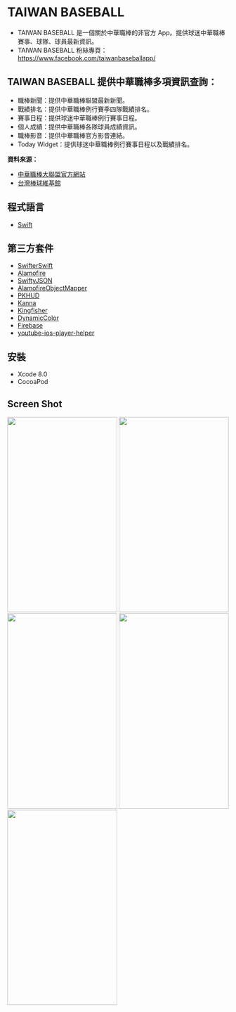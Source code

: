 # TAIWAN BASEBALL
- TAIWAN BASEBALL 是一個關於中華職棒的非官方 App。提供球迷中華職棒賽事、球隊、球員最新資訊。
- TAIWAN BASEBALL 粉絲專頁：https://www.facebook.com/taiwanbaseballapp/

## TAIWAN BASEBALL 提供中華職棒多項資訊查詢：
- 職棒新聞：提供中華職棒聯盟最新新聞。
- 戰績排名：提供中華職棒例行賽季四隊戰績排名。
- 賽事日程：提供球迷中華職棒例行賽事日程。
- 個人成績：提供中華職棒各隊球員成績資訊。
- 職棒影音：提供中華職棒官方影音連結。
- Today Widget：提供球迷中華職棒例行賽事日程以及戰績排名。

**資料來源：**
- [中華職棒大聯盟官方網站](http://www.cpbl.com.tw)
- [台灣棒球維基館](http://twbsball.dils.tku.edu.tw/wiki/index.php)

## 程式語言
- [Swift](https://developer.apple.com/swift/)

## 第三方套件
- [SwifterSwift](https://github.com/SwifterSwift/SwifterSwift)
- [Alamofire](https://github.com/Alamofire/Alamofire)
- [SwiftyJSON](https://github.com/SwiftyJSON/SwiftyJSON)
- [AlamofireObjectMapper](https://github.com/tristanhimmelman/AlamofireObjectMapper)
- [PKHUD](https://github.com/pkluz/PKHUD)
- [Kanna](https://github.com/tid-kijyun/Kanna)
- [Kingfisher](https://github.com/onevcat/Kingfisher)
- [DynamicColor](https://github.com/yannickl/DynamicColor)
- [Firebase](https://firebase.google.com/)
- [youtube-ios-player-helper](https://github.com/youtube/youtube-ios-player-helper)

## 安裝
- Xcode 8.0 
- CocoaPod

## Screen Shot
<img src="https://github.com/keith222/CPBLFan/blob/master/Screenshot/screenshot.png?raw=true" width="250" height="444">
<img src="https://github.com/keith222/CPBLFan/blob/master/Screenshot/screenshot2.png?raw=true" width="250" height="444">
<img src="https://github.com/keith222/CPBLFan/blob/master/Screenshot/screenshot3.png?raw=true" width="250" height="444">
<img src="https://github.com/keith222/CPBLFan/blob/master/Screenshot/screenshot4.png?raw=true" width="250" height="444">
<img src="https://github.com/keith222/CPBLFan/blob/master/Screenshot/screenshot5.png?raw=true" width="250" height="444">
